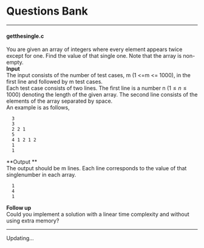 # Questions Bank
***
#### getthesingle.c
You are given an array of integers where every element appears twice except for one. Find the value of that single one. Note that the array is non-empty.  
**Input**  
The input consists of the number of test cases, m (1 <=m <= 1000), in the first line and followed by m test cases.  
Each test case consists of two lines. The first line is a number n $(1 \leq n \leq 1000)$ denoting the length of the given array. The second line consists of the elements of the array separated by space.  
An example is as follows,  

      3  
      3  
      2 2 1  
      5  
      4 1 2 1 2  
      1  
      1  
**Output **  
The output should be m lines. Each line corresponds to the value of that singlenumber in each array.

      1  
      4  
      1  
**Follow up**  
Could you implement a solution with a linear time complexity and without using extra memory?  
***
Updating...
